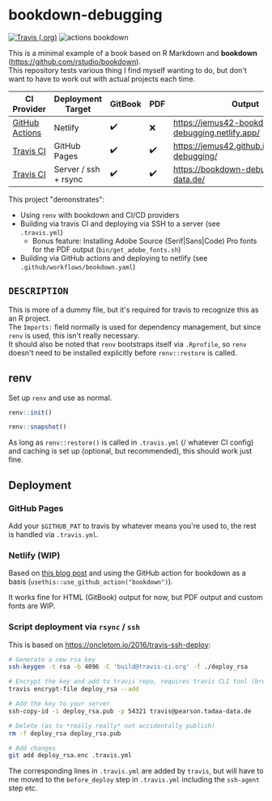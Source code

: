 # bookdown-debugging

[![Travis (.org)](https://img.shields.io/travis/jemus42/bookdown-debugging?logo=travis)](https://travis-ci.org/github/jemus42/bookdown-debugging)
![actions bookdown](https://github.com/jemus42/bookdown-debugging/workflows/bookdown/badge.svg)

This is a minimal example of a book based on R Markdown and **bookdown** (https://github.com/rstudio/bookdown).   
This repository tests various thing I find myself wanting to do, but don't want to have to work out with actual projects each time.  

| CI Provider    | Deployment Target    | GitBook | PDF | Output                                          |
|----------------|----------------------|---------|-----|-------------------------------------------------|
| [GitHub Actions][gh-actions-link]      | Netlify              | ✔️       | ❌   | https://jemus42-bookdown-debugging.netlify.app/ |
| [Travis CI][travis-link]      | GitHub Pages              | ✔️       | ✔️  | https://jemus42.github.io/bookdown-debugging/ |
| [Travis CI][travis-link] | Server / ssh + rsync | ✔️       | ✔️   | https://bookdown-debug.tadaa-data.de/           |

[travis-link]: https://travis-ci.org/github/jemus42/bookdown-debugging
[gh-actions-link]: https://github.com/jemus42/bookdown-debugging/actions

This project "demonstrates":

- Using `renv` with bookdown and CI/CD providers
- Building via travis CI and deploying via SSH to a server (see `.travis.yml`)
  - Bonus feature: Installing Adobe Source (Serif|Sans|Code) Pro fonts for the PDF output (`bin/get_adobe_fonts.sh`)
- Building via GitHub actions and deploying to netlify (see `.github/workflows/bookdown.yaml`)

## `DESCRIPTION`

This is more of a dummy file, but it's required for travis to recognize this as an R project.  
The `Imports:` field normally is used for dependency management, but since `renv` is used, this isn't really necessary.  
It should also be noted that `renv` bootstraps itself via `.Rprofile`, so `renv` doesn't need to be installed explicitly before `renv::restore` is called.

## renv

Set up `renv` and use as normal.

```r
renv::init()

renv::snapshot()
```

As long as `renv::restore()` is called in `.travis.yml` (/ whatever CI config) and caching is set up (optional, but recommended), this should work just fine.

## Deployment

### GitHub Pages

Add your `$GITHUB_PAT` to travis by whatever means you're used to, the rest is handled via `.travis.yml`.

### Netlify (WIP)

Based on [this blog post](https://www.hvitfeldt.me/blog/bookdown-netlify-github-actions/) and
using the GitHub action for bookdown as a basis (`usethis::use_github_action("bookdown")`).

It works fine for HTML (GitBook) output for now, but PDF output and custom fonts are WIP.

### Script deployment via `rsync` / `ssh`

This is based on https://oncletom.io/2016/travis-ssh-deploy:

```sh
# Generate a new rsa key
ssh-keygen -t rsa -b 4096 -C 'build@travis-ci.org' -f ./deploy_rsa

# Encrypt the key and add to travis repo, requires travis CLI tool (brew install travis)
travis encrypt-file deploy_rsa --add

# Add the key to your server
ssh-copy-id -i deploy_rsa.pub -p 54321 travis@pearson.tadaa-data.de

# Delete (as to *really really* not accidentally publish)
rm -f deploy_rsa deploy_rsa.pub

# Add changes
git add deploy_rsa.enc .travis.yml
```

The corresponding lines in `.travis.yml` are added by `travis`, but will have to me moved to the `before_deploy` step in `.travis.yml` including the `ssh-agent` step etc.
